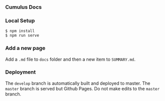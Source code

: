### Cumulus Docs

### Local Setup

    $ npm install
    $ npm run serve

### Add a new page

Add a `.md` file to `docs` folder and then a new item to `SUMMARY.md`.

### Deployment

The `develop` branch is automatically built and deployed to master. The `master` branch is served but Github Pages. Do not make edits to the `master` branch.


